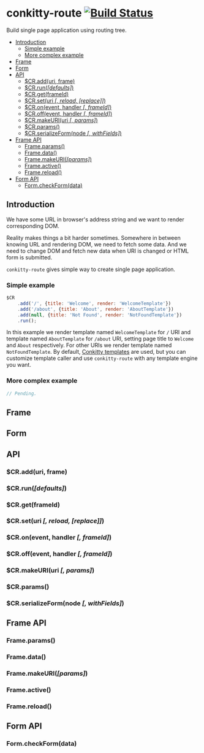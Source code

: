 # conkitty-route [![Build Status](https://travis-ci.org/hoho/conkitty-route.svg?branch=master)](https://travis-ci.org/hoho/conkitty-route)

Build single page application using routing tree.

- [Introduction](#introduction)
    - [Simple example](#simple-example)
    - [More complex example](#more-complex-example)
- [Frame](#frame)
- [Form](#form)
- [API](#api)
    - [$CR.add(uri, frame)](#cradduri-frame)
    - [$CR.run(*[defaults]*)](#crrundefaults)
    - [$CR.get(frameId)](#crgetframeid)
    - [$CR.set(uri *[, reload, [replace]]*)](#crseturi-reload-replace)
    - [$CR.on(event, handler *[, frameId]*)](#cronevent-handler)
    - [$CR.off(event, handler *[, frameId]*)](#croffevent-handler)
    - [$CR.makeURI(uri *[, params]*)](#crmakeuriuri-params)
    - [$CR.params()](#crparams)
    - [$CR.serializeForm(node *[, withFields]*)](#crserializeformnode-withfields)
- [Frame API](#frame-api)
    - [Frame.params()](#frameparams)
    - [Frame.data()](#framedata)
    - [Frame.makeURI(*[params]*)](#framemakeuriparams)
    - [Frame.active()](#frameactive)
    - [Frame.reload()](#framereload)
- [Form API](#form-api)
    - [Form.checkForm(data)](#formcheckformdata)


## Introduction

We have some URL in browser's address string and we want to render
corresponding DOM.

Reality makes things a bit harder sometimes. Somewhere in between knowing URL
and rendering DOM, we need to fetch some data. And we need to change DOM and
fetch new data when URI is changed or HTML form is submitted.

`conkitty-route` gives simple way to create single page application.

### Simple example

```js
$CR
    .add('/', {title: 'Welcome', render: 'WelcomeTemplate'})
    .add('/about', {title: 'About', render: 'AboutTemplate'})
    .add(null, {title: 'Not Found', render: 'NotFoundTemplate'})
    .run();
```

In this example we render template named `WelcomeTemplate` for `/` URI and
template named `AboutTemplate` for `/about` URI, setting page title to 
`Welcome` and `About` respectively. For other URIs we render template
named `NotFoundTemplate`. By default,
[Conkitty templates](https://github.com/hoho/conkitty) are used, but you can
customize template caller and use `conkitty-route` with any template engine you
want.

### More complex example

```js
// Pending.
```

## Frame


## Form


## API

### $CR.add(uri, frame)

### $CR.run(*[defaults]*)

### $CR.get(frameId)

### $CR.set(uri *[, reload, [replace]]*)

### $CR.on(event, handler *[, frameId]*)

### $CR.off(event, handler *[, frameId]*)

### $CR.makeURI(uri *[, params]*)

### $CR.params()

### $CR.serializeForm(node *[, withFields]*)


## Frame API

### Frame.params()

### Frame.data()

### Frame.makeURI(*[params]*)

### Frame.active()

### Frame.reload()


## Form API

### Form.checkForm(data)
